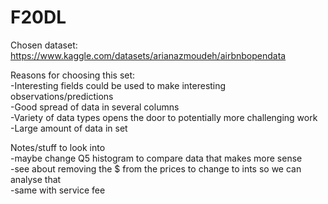 # F20DL

Chosen dataset: https://www.kaggle.com/datasets/arianazmoudeh/airbnbopendata
  
Reasons for choosing this set:  
-Interesting fields could be used to make interesting observations/predictions  
-Good spread of data in several columns  
-Variety of data types opens the door to potentially more challenging work  
-Large amount of data in set  
  
  
Notes/stuff to look into  
-maybe change Q5 histogram to compare data that makes more sense  
-see about removing the $ from the prices to change to ints so we can analyse that  
-same with service fee  
